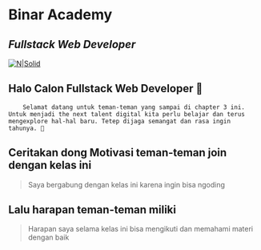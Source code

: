 # Binar Academy

## _Fullstack Web Developer_

[![N|Solid](https://storage.googleapis.com/danacita-website-v3-prd/website_v3/images/Binar_-_Logo_warna.original.png)](https://www.binaracademy.com/)

## Halo Calon Fullstack Web Developer 👋

        Selamat datang untuk teman-teman yang sampai di chapter 3 ini. Untuk menjadi the next talent digital kita perlu belajar dan terus mengexplore hal-hal baru. Tetep dijaga semangat dan rasa ingin tahunya. 🤙

## Ceritakan dong Motivasi teman-teman join dengan kelas ini

> Saya bergabung dengan kelas ini karena ingin bisa ngoding

## Lalu harapan teman-teman miliki

> Harapan saya selama kelas ini bisa mengikuti dan memahami materi dengan baik
